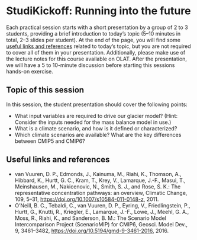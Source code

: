 # StudiKickoff: Running into the future

Each practical session starts with a short presentation by a group of 2 to 3 students, providing a brief introduction to today’s topic (5–10 minutes in total, 2–3 slides per student). At the end of the page, you will find some [useful links and references](#useful-links-and-references) related to today’s topic, but you are not required to cover all of them in your presentation. Additionally, please make use of the lecture notes for this course available on OLAT. After the presentation, we will have a 5 to 10-minute discussion before starting this sessions hands-on exercise.

## Topic of this session

In this session, the student presentation should cover the following points:
- What input variables are required to drive our glacier model? (Hint: Consider the inputs needed for the mass balance model in use.)
- What is a climate scenario, and how is it defined or characterized?
- Which climate scenarios are available? What are the key differences between CMIP5 and CMIP6?

## Useful links and references

- van Vuuren, D. P., Edmonds, J., Kainuma, M., Riahi, K., Thomson, A., Hibbard, K., Hurtt, G. C., Kram, T., Krey, V., Lamarque, J.-F., Masui, T., Meinshausen, M., Nakicenovic, N., Smith, S. J., and Rose, S. K.: The representative concentration pathways: an overview, Climatic Change, 109, 5–31, https://doi.org/10.1007/s10584-011-0148-z, 2011.
- O’Neill, B. C., Tebaldi, C., van Vuuren, D. P., Eyring, V., Friedlingstein, P., Hurtt, G., Knutti, R., Kriegler, E., Lamarque, J.-F., Lowe, J., Meehl, G. A., Moss, R., Riahi, K., and Sanderson, B. M.: The Scenario Model Intercomparison Project (ScenarioMIP) for CMIP6, Geosci. Model Dev., 9, 3461–3482, https://doi.org/10.5194/gmd-9-3461-2016, 2016.
